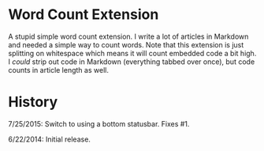 Word Count Extension
=================

A stupid simple word count extension. I write a lot of articles in Markdown and
needed a simple way to count words. Note that this extension is just splitting
on whitespace which means it will count embedded code a bit high. I *could* strip
out code in Markdown (everything tabbed over once), but code counts in article 
length as well. 

History
=======

7/25/2015: Switch to using a bottom statusbar. Fixes #1.

6/22/2014: Initial release.

